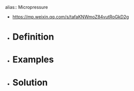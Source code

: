 alias:: Micropressure

- https://mp.weixin.qq.com/s/tafaKNWmoZ84vutRoGkD2g
- # Definition
- # Examples
- # Solution